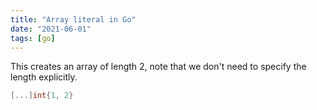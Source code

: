 ```yaml
---
title: "Array literal in Go"
date: "2021-06-01"
tags: [go]
---
```


This creates an array of length 2, note that we don't need to specify the length explicitly.

```go
[...]int{1, 2}
```

